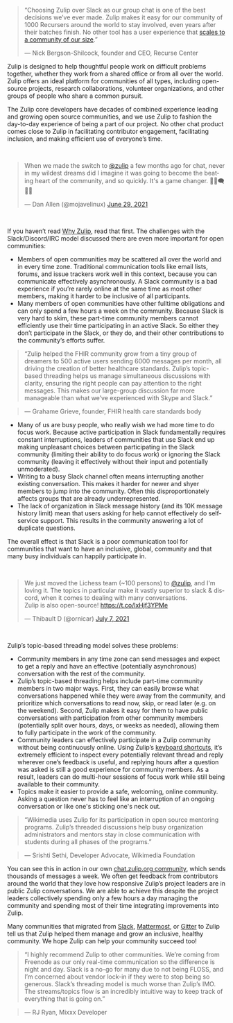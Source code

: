 >  “Choosing Zulip over Slack as our group chat is one of the best
>  decisions we’ve ever made. Zulip makes it easy for our community of
>  1000 Recursers around the world to stay involved, even years after
>  their batches finish. No other tool has a user experience that
>  [scales to a community of our
>  size](https://www.recurse.com/blog/112-how-rc-uses-zulip).”
>
> — Nick Bergson-Shilcock, founder and CEO, Recurse Center

Zulip is designed to help thoughtful people work on difficult problems
together, whether they work from a shared office or from all over the
world. Zulip offers an ideal platform for communities of all types,
including open-source projects, research collaborations, volunteer
organizations, and other groups of people who share a common pursuit.

The Zulip core developers have decades of combined experience leading
and growing open source communities, and we use Zulip to fashion the
day-to-day experience of being a part of our project. No other chat
product comes close to Zulip in facilitating contributor engagement,
facilitating inclusion, and making efficient use of everyone’s time.

&nbsp;

<blockquote class="twitter-tweet"><p lang="en" dir="ltr">When we made the switch to <a href="https://twitter.com/zulip?ref_src=twsrc%5Etfw">@zulip</a> a few months ago for chat, never in my wildest dreams did I imagine it was going to become the beating heart of the community, and so quickly. It&#39;s a game changer. 🧑‍💻🗨️👩‍💻</p>&mdash; Dan Allen (@mojavelinux) <a href="https://twitter.com/mojavelinux/status/1409702273400201217?ref_src=twsrc%5Etfw">June 29, 2021</a></blockquote>
&nbsp;

If you haven’t read [Why Zulip](/why-zulip), read
that first. The challenges with the Slack/Discord/IRC model discussed
there are even more important for open communities:


- Members of open communities may be scattered all over the world and
  in every time zone. Traditional communication tools like email
  lists, forums, and issue trackers work well in this context, because
  you can communicate effectively asynchronously. A Slack community is
  a bad experience if you’re rarely online at the same time as most
  other members, making it harder to be inclusive of all participants.
- Many members of open communities have other fulltime obligations and
  can only spend a few hours a week on the community. Because Slack is
  very hard to skim, these part-time community members cannot
  efficiently use their time participating in an active Slack. So
  either they don’t participate in the Slack, or they do, and their
  other contributions to the community’s efforts suffer.


>  “Zulip helped the FHIR community grow from a tiny group of dreamers to 500 active users sending 6000 messages per month, all driving the creation of better healthcare standards. Zulip’s topic-based threading helps us manage simultaneous discussions with clarity, ensuring the right people can pay attention to the right messages. This makes our large-group discussion far more manageable than what we’ve experienced with Skype and Slack.”

> — Grahame Grieve, founder, FHIR health care standards body


- Many of us are busy people, who really wish we had more time to do
  focus work. Because active participation in Slack fundamentally
  requires constant interruptions, leaders of communities that use
  Slack end up making unpleasant choices between participating in the
  Slack community (limiting their ability to do focus work) or
  ignoring the Slack community (leaving it effectively without their
  input and potentially unmoderated).
- Writing to a busy Slack channel often means interrupting another
  existing conversation. This makes it harder for newer and shyer
  members to jump into the community. Often this disproportionately
  affects groups that are already underrepresented.
- The lack of organization in Slack message history (and its 10K
  message history limit) mean that users asking for help cannot
  effectively do self-service support. This results in the community
  answering a lot of duplicate questions.

The overall effect is that Slack is a poor communication tool for
communities that want to have an inclusive, global, community and that
many busy individuals can happily participate in.

&nbsp;

<blockquote class="twitter-tweet" data-cards="hidden"><p lang="en" dir="ltr">We just moved the Lichess team (~100 persons) to <a href="https://twitter.com/zulip?ref_src=twsrc%5Etfw">@zulip</a>, and I&#39;m loving it. The topics in particular make it vastly superior to slack &amp; discord, when it comes to dealing with many conversations.<br>Zulip is also open-source! <a href="https://t.co/lxHjf3YPMe">https://t.co/lxHjf3YPMe</a></p>&mdash; Thibault D (@ornicar) <a href="https://twitter.com/ornicar/status/1412672302601457664?ref_src=twsrc%5Etfw">July 7, 2021</a></blockquote>

&nbsp;

Zulip’s topic-based threading model solves these problems:

- Community members in any time zone can send messages and expect to
  get a reply and have an effective (potentially asynchronous)
  conversation with the rest of the community.
- Zulip’s topic-based threading helps include part-time community
  members in two major ways. First, they can easily browse what
  conversations happened while they were away from the community, and
  prioritize which conversations to read now, skip, or read later
  (e.g. on the weekend). Second, Zulip makes it easy for them to have
  public conversations with participation from other community members
  (potentially split over hours, days, or weeks as needed), allowing
  them to fully participate in the work of the community.
- Community leaders can effectively participate in a Zulip community
  without being continuously online. Using Zulip’s [keyboard
  shortcuts](/help/keyboard-shortcuts), it’s
  extremely efficient to inspect every potentially relevant thread and
  reply wherever one’s feedback is useful, and replying hours after a
  question was asked is still a good experience for community
  members. As a result, leaders can do multi-hour sessions of focus
  work while still being available to their community.
- Topics make it easier to provide a safe, welcoming, online
  community. Asking a question never has to feel like an interruption
  of an ongoing conversation or like one's sticking one's neck out.


>  “Wikimedia uses Zulip for its participation in open source
>  mentoring programs. Zulip’s threaded discussions help busy
>  organization administrators and mentors stay in close communication
>  with students during all phases of the programs.”

> — Srishti Sethi, Developer Advocate, Wikimedia Foundation

You can see this in action in our own [chat.zulip.org
community](https://zulip.readthedocs.io/en/latest/contributing/chat-zulip-org.html), which sends
thousands of messages a week. We often get feedback from contributors
around the world that they love how responsive Zulip’s project leaders
are in public Zulip conversations. We are able to achieve this despite
the project leaders collectively spending only a few hours a day
managing the community and spending most of their time integrating
improvements into Zulip.

Many communities that migrated from
[Slack](/help/import-from-slack),
[Mattermost](/help/import-from-mattermost), or
[Gitter](/help/import-from-gitter) to Zulip tell us
that Zulip helped them manage and grow an inclusive, healthy
community. We hope Zulip can help your community succeed too!


>  “I highly recommend Zulip to other communities. We’re coming from
>  Freenode as our only real-time communication so the difference is
>  night and day. Slack is a no-go for many due to not being FLOSS,
>  and I’m concerned about vendor lock-in if they were to stop being
>  so generous. Slack’s threading model is much worse than Zulip’s
>  IMO. The streams/topics flow is an incredibly intuitive way to keep
>  track of everything that is going on.”

> — RJ Ryan, Mixxx Developer

<script async src="https://platform.twitter.com/widgets.js"></script>
